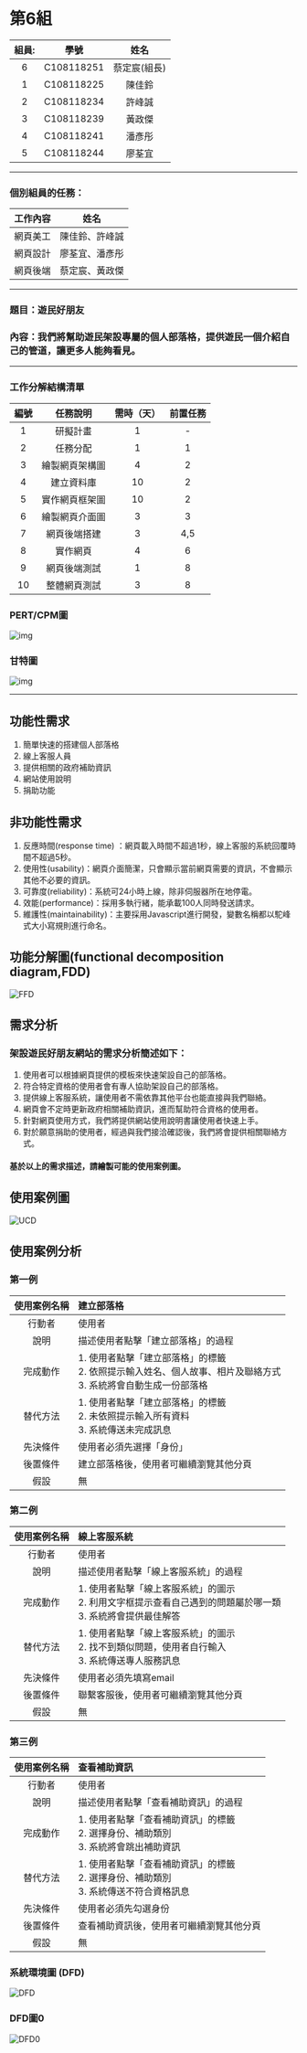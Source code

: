
# 第6組
|組員:| 學號 |姓名|
|:---:|:---:|:---:|
|6|C108118251|蔡定宸(組長)|
|1|C108118225|陳佳鈴|
|2|C108118234|許峰誠|
|3|C108118239|黃政傑|
|4|C108118241|潘彥彤|
|5|C108118244|廖荃宜|
***
### 個別組員的任務：
|工作內容      |  姓名 |  
|:--------------:|:-----:|
| 網頁美工  |   陳佳鈴、許峰誠   |
| 網頁設計  |   廖荃宜、潘彥彤   |
| 網頁後端  |   蔡定宸、黃政傑   |
***
### 題目：遊民好朋友
### 內容：我們將幫助遊民架設專屬的個人部落格，提供遊民一個介紹自己的管道，讓更多人能夠看見。
***

### 工作分解結構清單
|編號    | 任務說明	   |需時（天）	|前置任務|
|:------:|:---------:|:--------:|:-----:|
|1	    | 研擬計畫	          | 1		   | -|
|2	    | 任務分配	          | 1		   | 1|
|3	    | 繪製網頁架構圖	          | 4		 | 2|
|4	    | 建立資料庫	 | 10		 | 2|
|5	    | 實作網頁框架圖   | 10		| 2|
|6	    | 繪製網頁介面圖	     | 3		 | 3|
|7	    | 網頁後端搭建	      | 3		  | 4,5|
|8	    | 實作網頁	         | 4		 | 6|
|9	    | 網頁後端測試	      | 1		  | 8|
|10	    | 整體網頁測試	          | 3		 | 8|

### PERT/CPM圖
![img](第6組PERT圖(第2版).png "PERT/CPM圖")
### 甘特圖
![img](第6組甘特圖(第2版).png "甘特圖")
***
## 功能性需求
1. 簡單快速的搭建個人部落格
2. 線上客服人員
3. 提供相關的政府補助資訊
4. 網站使用說明
5. 捐助功能
## 非功能性需求
1. 反應時間(response time) ：網頁載入時間不超過1秒，線上客服的系統回覆時間不超過5秒。
2. 使用性(usability)：網頁介面簡潔，只會顯示當前網頁需要的資訊，不會顯示其他不必要的資訊。
3. 可靠度(reliability)：系統可24小時上線，除非伺服器所在地停電。
4. 效能(performance)：採用多執行緒，能承載100人同時發送請求。
5. 維護性(maintainability)：主要採用Javascript進行開發，變數名稱都以駝峰式大小寫規則進行命名。
## 功能分解圖(functional decomposition diagram,FDD)
![FFD](FDD.png)
## 需求分析
### 架設遊民好朋友網站的需求分析簡述如下：
1. 使用者可以根據網頁提供的模板來快速架設自己的部落格。
2. 符合特定資格的使用者會有專人協助架設自己的部落格。
3. 提供線上客服系統，讓使用者不需依靠其他平台也能直接與我們聯絡。
4. 網頁會不定時更新政府相關補助資訊，進而幫助符合資格的使用者。
5. 針對網頁使用方式，我們將提供網站使用說明書讓使用者快速上手。
6. 對於願意捐助的使用者，經過與我們接洽確認後，我們將會提供相關聯絡方式。
#### 基於以上的需求描述，請繪製可能的使用案例圖。
## 使用案例圖
![UCD](UCD.png)
## 使用案例分析
### 第一例
| 使用案例名稱  | 建立部落格  | 
| :------------: |:---------------|
| 行動者 | 使用者 | 
| 說明 | 描述使用者點擊「建立部落格」的過程 | 
| 完成動作 | 1. 使用者點擊「建立部落格」的標籤 <br> 2. 依照提示輸入姓名、個人故事、相片及聯絡方式 <br> 3. 系統將會自動生成一份部落格| 
| 替代方法 | 1. 使用者點擊「建立部落格」的標籤 <br> 2. 未依照提示輸入所有資料 <br> 3. 系統傳送未完成訊息 |  
| 先決條件 | 使用者必須先選擇「身份」 |
| 後置條件 | 建立部落格後，使用者可繼續瀏覽其他分頁 | 
| 假設 | 無 | 

### 第二例
| 使用案例名稱  | 線上客服系統  | 
| :------------: |:---------------|
| 行動者 | 使用者 | 
| 說明 | 描述使用者點擊「線上客服系統」的過程 | 
| 完成動作 | 1. 使用者點擊「線上客服系統」的圖示 <br> 2. 利用文字框提示查看自己遇到的問題屬於哪一類 <br> 3. 系統將會提供最佳解答| 
| 替代方法 | 1. 使用者點擊「線上客服系統」的圖示 <br> 2. 找不到類似問題，使用者自行輸入 <br> 3. 系統傳送專人服務訊息 |  
| 先決條件 | 使用者必須先填寫email |
| 後置條件 | 聯繫客服後，使用者可繼續瀏覽其他分頁 | 
| 假設 | 無 | 

### 第三例
| 使用案例名稱  | 查看補助資訊  | 
| :------------: |:---------------|
| 行動者 | 使用者 | 
| 說明 | 描述使用者點擊「查看補助資訊」的過程 | 
| 完成動作 | 1. 使用者點擊「查看補助資訊」的標籤 <br> 2. 選擇身份、補助類別 <br> 3. 系統將會跳出補助資訊| 
| 替代方法 | 1. 使用者點擊「查看補助資訊」的標籤 <br> 2. 選擇身份、補助類別 <br> 3. 系統傳送不符合資格訊息 |  
| 先決條件 | 使用者必須先勾選身份 |
| 後置條件 | 查看補助資訊後，使用者可繼續瀏覽其他分頁 | 
| 假設 | 無 | 

### 系統環境圖 (DFD)
![DFD](DFD.png)
### DFD圖0
![DFD0](DFD0.png)
